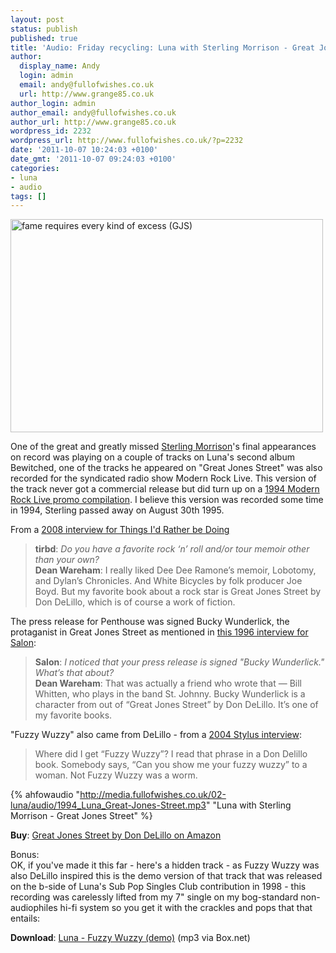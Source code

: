 ```yaml
---
layout: post
status: publish
published: true
title: 'Audio: Friday recycling: Luna with Sterling Morrison - Great Jones Street '
author:
  display_name: Andy
  login: admin
  email: andy@fullofwishes.co.uk
  url: http://www.grange85.co.uk
author_login: admin
author_email: andy@fullofwishes.co.uk
author_url: http://www.grange85.co.uk
wordpress_id: 2232
wordpress_url: http://www.fullofwishes.co.uk/?p=2232
date: '2011-10-07 10:24:03 +0100'
date_gmt: '2011-10-07 09:24:03 +0100'
categories:
- luna
- audio
tags: []
---
```

<p><a href="http://www.flickr.com/photos/vanz/3075246522/" title="fame requires every kind of excess (GJS) by vanz, on Flickr"><img class="aligncenter" src="http://farm4.static.flickr.com/3163/3075246522_692cb5de54.jpg" width="500" height="341" alt="fame requires every kind of excess (GJS)"></a></p>
<p>One of the great and greatly missed <a href="http://en.wikipedia.org/wiki/Sterling_Morrison">Sterling Morrison</a>'s final appearances on record was playing on a couple of tracks on Luna's second album <span class="removed_link" title="http://db.fullofwishes.co.uk/wiki/Bewitched_(album)">Bewitched</span>, one of the tracks he appeared on "Great Jones Street" was also recorded for the syndicated radio show Modern Rock Live. This version of the track never got a commercial release but did turn up on a <a href="http://www.toriamosdiscography.info/radiocomps/fmqb.html">1994 Modern Rock Live promo compilation</a>. I believe this version was recorded some time in 1994, Sterling passed away on August 30th 1995.</p>
<p>From a <a href="http://tirbd.com/2008/05/monday-interview-dean-wareham/">2008 interview for Things I'd Rather be Doing</a></p>
<blockquote><p><strong>tirbd</strong>: <em>Do you have a favorite rock ‘n’ roll and/or tour memoir other than your own?</em><br />
<strong>Dean Wareham</strong>: I really liked Dee Dee Ramone’s memoir, Lobotomy, and Dylan’s Chronicles. And White Bicycles by folk producer Joe Boyd. But my favorite book about a rock star is Great Jones Street by Don DeLillo, which is of course a work of fiction.
</p></blockquote>
<p>The press release for Penthouse was <span class="removed_link" title="http://www.fuzzywuzzy.com/docs/music/penthouse.htm">signed Bucky Wunderlick</span>, the protaganist in Great Jones Street as mentioned in <a href="http://entertainment.salon.com/1996/05/07/luna960506_html/">this 1996 interview for Salon</a>: </p>
<blockquote><p><strong>Salon</strong>:<em> I noticed that your press release is signed "Bucky Wunderlick." What’s that about?</em><br />
<strong>Dean Wareham</strong>: That was actually a friend who wrote that — Bill Whitten, who plays in the band St. Johnny. Bucky Wunderlick is a character from out of “Great Jones Street” by Don DeLillo. It’s one of my favorite books.</p></blockquote>
<p>"Fuzzy Wuzzy" also came from DeLillo - from a <a href="http://www.stylusmagazine.com/articles/interview/dean-wareham-of-luna.htm">2004 Stylus interview</a>: </p>
<blockquote><p>Where did I get “Fuzzy Wuzzy”? I read that phrase in a Don Delillo book. Somebody says, “Can you show me your fuzzy wuzzy” to a woman. Not Fuzzy Wuzzy was a worm.
</p></blockquote>

{% ahfowaudio "http://media.fullofwishes.co.uk/02-luna/audio/1994_Luna_Great-Jones-Street.mp3" "Luna with Sterling Morrison - Great Jones Street" %}

<p><strong>Buy</strong>: <a href="http://www.amazon.com/gp/product/0140179178/ref=as_li_ss_tl?ie=UTF8&tag=aheadfullofwi-20&linkCode=as2&camp=217145&creative=399369&creativeASIN=0140179178">Great Jones Street by Don DeLillo on Amazon</a><img src="http://www.assoc-amazon.com/e/ir?t=aheadfullofwi-20&l=as2&o=1&a=0140179178&camp=217145&creative=399369" width="1" height="1" border="0" alt="" style="border:none !important; margin:0px !important;" /></p>
<p>Bonus:<br />
OK, if you've made it this far - here's a hidden track - as Fuzzy Wuzzy was also DeLillo inspired this is the demo version of that track that was released on the b-side of <span class="removed_link" title="http://db.fullofwishes.co.uk/wiki/Everybody%27s_Talkin%27_(single)">Luna's Sub Pop Singles Club contribution in 1998</span> - this recording was carelessly lifted from my 7" single on my bog-standard non-audiophiles hi-fi system so you get it with the crackles and pops that that entails:</p>
<p><strong>Download</strong>: <a href="http://www.box.net/shared/tzdxfyr0htrhuloa5jsg">Luna - Fuzzy Wuzzy (demo)</a> (mp3 via Box.net) </p>
